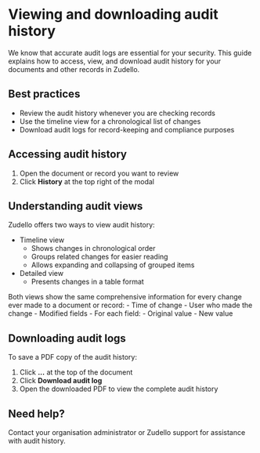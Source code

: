 # Viewing and downloading audit history

We know that accurate audit logs are essential for your security. This guide explains how to access, view, and download audit history for your documents and other records in Zudello.

## Best practices

- Review the audit history whenever you are checking records
- Use the timeline view for a chronological list of changes
- Download audit logs for record-keeping and compliance purposes

## Accessing audit history

1. Open the document or record you want to review
2. Click **History** at the top right of the modal

## Understanding audit views

Zudello offers two ways to view audit history:

- Timeline view
	- Shows changes in chronological order
	- Groups related changes for easier reading
	- Allows expanding and collapsing of grouped items
- Detailed view
	- Presents changes in a table format

Both views show the same comprehensive information for every change ever made to a document or record:
	- Time of change
	- User who made the change
	- Modified fields
	- For each field:
		- Original value
		- New value

## Downloading audit logs

To save a PDF copy of the audit history:

1. Click **...** at the top of the document
2. Click **Download audit log**
3. Open the downloaded PDF to view the complete audit history

## Need help?

Contact your organisation administrator or Zudello support for assistance with audit history.